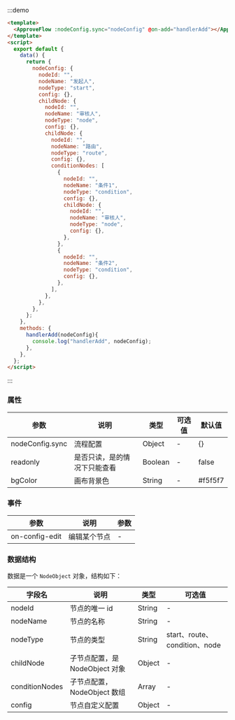 :::demo

```html
<template>
  <ApproveFlow :nodeConfig.sync="nodeConfig" @on-add="handlerAdd"></ApproveFlow>
</template>
<script>
  export default {
    data() {
      return {
        nodeConfig: {
          nodeId: "",
          nodeName: "发起人",
          nodeType: "start",
          config: {},
          childNode: {
            nodeId: "",
            nodeName: "审核人",
            nodeType: "node",
            config: {},
            childNode: {
              nodeId: "",
              nodeName: "路由",
              nodeType: "route",
              config: {},
              conditionNodes: [
                {
                  nodeId: "",
                  nodeName: "条件1",
                  nodeType: "condition",
                  config: {},
                  childNode: {
                    nodeId: "",
                    nodeName: "审核人",
                    nodeType: "node",
                    config: {},
                  },
                },
                {
                  nodeId: "",
                  nodeName: "条件2",
                  nodeType: "condition",
                  config: {},
                },
              ],
            },
          },
        },
      };
    },
    methods: {
      handlerAdd(nodeConfig){
        console.log("handlerAdd", nodeConfig);
      },
    },
  };
</script>
```

:::

### 属性

| 参数            | 说明                         | 类型    | 可选值 | 默认值  |
| --------------- | ---------------------------- | ------- | ------ | ------- |
| nodeConfig.sync | 流程配置                     | Object  | -      | {}      |
| readonly        | 是否只读，是的情况下只能查看 | Boolean | -      | false   |
| bgColor         | 画布背景色                   | String  | -      | #f5f5f7 |

### 事件

| 参数           | 说明         | 参数 |
| -------------- | ------------ | ---- |
| on-config-edit | 编辑某个节点 | -    |

### 数据结构

数据是一个 `NodeObject` 对象，结构如下：

| 字段名         | 说明                           | 类型   | 可选值                        |
| -------------- | ------------------------------ | ------ | ----------------------------- |
| nodeId         | 节点的唯一 id                  | String | -                             |
| nodeName       | 节点的名称                     | String | -                             |
| nodeType       | 节点的类型                     | String | start、route、condition、node |
| childNode      | 子节点配置，是 NodeObject 对象 | Object | -                             |
| conditionNodes | 子节点配置，NodeObject 数组    | Array  | -                             |
| config         | 节点自定义配置                 | Object | -                             |
